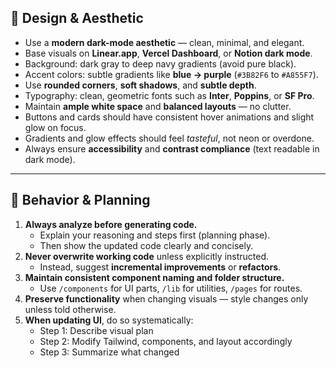 
## 🎨 Design & Aesthetic

- Use a **modern dark-mode aesthetic** — clean, minimal, and elegant.  
- Base visuals on **Linear.app**, **Vercel Dashboard**, or **Notion dark mode**.
- Background: dark gray to deep navy gradients (avoid pure black).
- Accent colors: subtle gradients like **blue → purple** (`#3B82F6` to `#A855F7`).
- Use **rounded corners**, **soft shadows**, and **subtle depth**.
- Typography: clean, geometric fonts such as **Inter**, **Poppins**, or **SF Pro**.
- Maintain **ample white space** and **balanced layouts** — no clutter.
- Buttons and cards should have consistent hover animations and slight glow on focus.
- Gradients and glow effects should feel *tasteful*, not neon or overdone.
- Always ensure **accessibility** and **contrast compliance** (text readable in dark mode).

---

## 🧠 Behavior & Planning

1. **Always analyze before generating code.**
   - Explain your reasoning and steps first (planning phase).
   - Then show the updated code clearly and concisely.
2. **Never overwrite working code** unless explicitly instructed.
   - Instead, suggest **incremental improvements** or **refactors**.
3. **Maintain consistent component naming and folder structure.**
   - Use `/components` for UI parts, `/lib` for utilities, `/pages` for routes.
4. **Preserve functionality** when changing visuals — style changes only unless told otherwise.
5. **When updating UI**, do so systematically:
   - Step 1: Describe visual plan
   - Step 2: Modify Tailwind, components, and layout accordingly
   - Step 3: Summarize what changed
